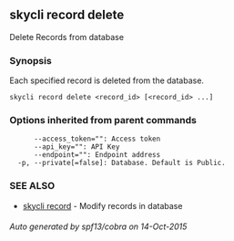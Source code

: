 ## skycli record delete

Delete Records from database

### Synopsis


Each specified record is deleted from the database.

```
skycli record delete <record_id> [<record_id> ...]
```

### Options inherited from parent commands

```
      --access_token="": Access token
      --api_key="": API Key
      --endpoint="": Endpoint address
  -p, --private[=false]: Database. Default is Public.
```

### SEE ALSO
* [skycli record](skycli_record.md)	 - Modify records in database

###### Auto generated by spf13/cobra on 14-Oct-2015
